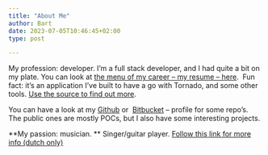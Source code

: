 ```yaml
---
title: "About Me"
author: Bart
date: 2023-07-05T10:46:45+02:00
type: post

---
```


My profession: developer.
I&#8217;m a full stack developer, and I had quite a bit on my plate. You can look at <a href="http://menu.bartstroeken.nl/" target="_blank" rel="noopener noreferrer">the menu of my career &#8211; my resume &#8211; here</a>.  Fun fact: it&#8217;s an application I&#8217;ve built to have a go with Tornado, and some other tools. <a href="https://bitbucket.org/bartee/tornson-project" target="_blank" rel="noopener noreferrer">Use the source to find out more</a>.

You can have a look at my <a title="My Github Profile" href="http://www.github.com/bartee" target="_blank" rel="noopener noreferrer">Github</a> or  <a title="My Bitbucket Profile" href="https://bitbucket.org/bartee" target="_blank" rel="noopener noreferrer">Bitbucket</a> &#8211; profile for some repo&#8217;s. The public ones are mostly POCs, but I also have some interesting projects.

**My passion: musician.
** Singer/guitar player. [Follow this link for more info (dutch only)][1]

 [1]: http://www.bartstroeken.nl/muziek/